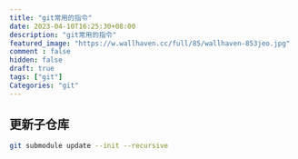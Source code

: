 ```yaml
---
title: "git常用的指令"
date: 2023-04-10T16:25:30+08:00
description: "git常用的指令"
featured_image: "https://w.wallhaven.cc/full/85/wallhaven-853jeo.jpg"
comment : false
hidden: false
draft: true
tags: ["git"]
Categories: "git"
---
```


## 更新子仓库
```bash
git submodule update --init --recursive
```
